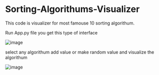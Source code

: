 # Sorting-Algorithums-Visualizer


This code is visualizer for most famouse 10 sorting algorithum.

Run App.py file you get this type of interface

![image](https://github.com/swapnilpatel2308/Sorting-Algorithums/assets/87056376/a6651ddc-5425-4043-ab5c-33f390ab509a)


select any algorithum add value or make random value and visualize the algorithum

![image](https://github.com/swapnilpatel2308/Sorting-Algorithums/assets/87056376/6514aada-6911-4bfa-9638-37d3e50d852c)
